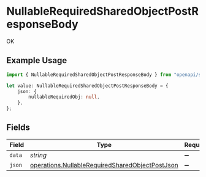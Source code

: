 # NullableRequiredSharedObjectPostResponseBody

OK

## Example Usage

```typescript
import { NullableRequiredSharedObjectPostResponseBody } from "openapi/sdk/models/operations";

let value: NullableRequiredSharedObjectPostResponseBody = {
    json: {
        nullableRequiredObj: null,
    },
};
```

## Fields

| Field                                                                                                                     | Type                                                                                                                      | Required                                                                                                                  | Description                                                                                                               |
| ------------------------------------------------------------------------------------------------------------------------- | ------------------------------------------------------------------------------------------------------------------------- | ------------------------------------------------------------------------------------------------------------------------- | ------------------------------------------------------------------------------------------------------------------------- |
| `data`                                                                                                                    | *string*                                                                                                                  | :heavy_minus_sign:                                                                                                        | N/A                                                                                                                       |
| `json`                                                                                                                    | [operations.NullableRequiredSharedObjectPostJson](../../../sdk/models/operations/nullablerequiredsharedobjectpostjson.md) | :heavy_minus_sign:                                                                                                        | N/A                                                                                                                       |